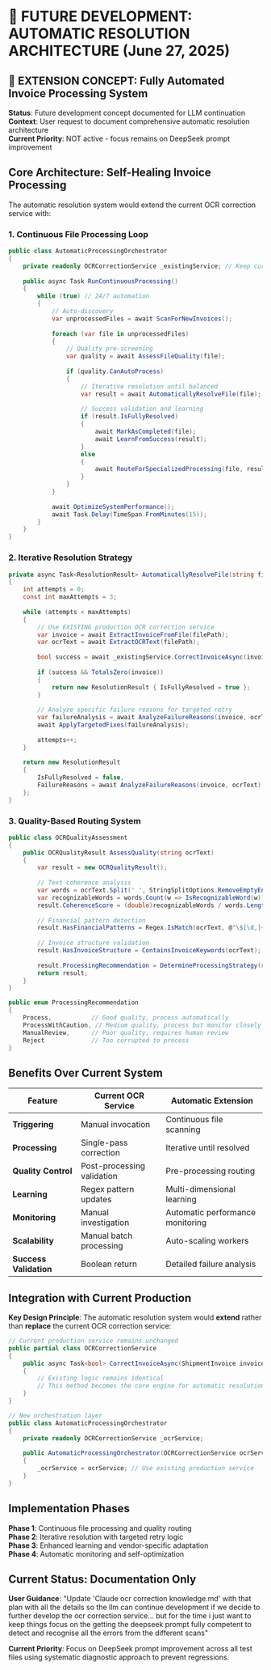 # 🚀 FUTURE DEVELOPMENT: AUTOMATIC RESOLUTION ARCHITECTURE (June 27, 2025)

## 🎯 **EXTENSION CONCEPT: Fully Automated Invoice Processing System**

**Status**: Future development concept documented for LLM continuation  
**Context**: User request to document comprehensive automatic resolution architecture  
**Current Priority**: NOT active - focus remains on DeepSeek prompt improvement  

## **Core Architecture: Self-Healing Invoice Processing**

The automatic resolution system would extend the current OCR correction service with:

### **1. Continuous File Processing Loop**
```csharp
public class AutomaticProcessingOrchestrator
{
    private readonly OCRCorrectionService _existingService; // Keep current production service
    
    public async Task RunContinuousProcessing()
    {
        while (true) // 24/7 automation
        {
            // Auto-discovery
            var unprocessedFiles = await ScanForNewInvoices();
            
            foreach (var file in unprocessedFiles)
            {
                // Quality pre-screening  
                var quality = await AssessFileQuality(file);
                
                if (quality.CanAutoProcess)
                {
                    // Iterative resolution until balanced
                    var result = await AutomaticallyResolveFile(file);
                    
                    // Success validation and learning
                    if (result.IsFullyResolved)
                    {
                        await MarkAsCompleted(file);
                        await LearnFromSuccess(result);
                    }
                    else
                    {
                        await RouteForSpecializedProcessing(file, result.FailureReasons);
                    }
                }
            }
            
            await OptimizeSystemPerformance();
            await Task.Delay(TimeSpan.FromMinutes(15));
        }
    }
}
```

### **2. Iterative Resolution Strategy**
```csharp
private async Task<ResolutionResult> AutomaticallyResolveFile(string filePath)
{
    int attempts = 0;
    const int maxAttempts = 3;
    
    while (attempts < maxAttempts)
    {
        // Use EXISTING production OCR correction service
        var invoice = await ExtractInvoiceFromFile(filePath);
        var ocrText = await ExtractOCRText(filePath);
        
        bool success = await _existingService.CorrectInvoiceAsync(invoice, ocrText);
        
        if (success && TotalsZero(invoice))
        {
            return new ResolutionResult { IsFullyResolved = true };
        }
        
        // Analyze specific failure reasons for targeted retry
        var failureAnalysis = await AnalyzeFailureReasons(invoice, ocrText);
        await ApplyTargetedFixes(failureAnalysis);
        
        attempts++;
    }
    
    return new ResolutionResult 
    { 
        IsFullyResolved = false,
        FailureReasons = await AnalyzeFailureReasons(invoice, ocrText)
    };
}
```

### **3. Quality-Based Routing System**
```csharp
public class OCRQualityAssessment
{
    public OCRQualityResult AssessQuality(string ocrText)
    {
        var result = new OCRQualityResult();
        
        // Text coherence analysis
        var words = ocrText.Split(' ', StringSplitOptions.RemoveEmptyEntries);
        var recognizableWords = words.Count(w => IsRecognizableWord(w));
        result.CoherenceScore = (double)recognizableWords / words.Length;
        
        // Financial pattern detection
        result.HasFinancialPatterns = Regex.IsMatch(ocrText, @"\$[\d,]+\.?\d*|[\d,]+\.?\d*");
        
        // Invoice structure validation
        result.HasInvoiceStructure = ContainsInvoiceKeywords(ocrText);
        
        result.ProcessingRecommendation = DetermineProcessingStrategy(result);
        return result;
    }
}

public enum ProcessingRecommendation
{
    Process,           // Good quality, process automatically
    ProcessWithCaution, // Medium quality, process but monitor closely
    ManualReview,      // Poor quality, requires human review
    Reject             // Too corrupted to process
}
```

## **Benefits Over Current System**

| Feature | Current OCR Service | Automatic Extension |
|---------|-------------------|---------------------|
| **Triggering** | Manual invocation | Continuous file scanning |
| **Processing** | Single-pass correction | Iterative until resolved |
| **Quality Control** | Post-processing validation | Pre-processing routing |
| **Learning** | Regex pattern updates | Multi-dimensional learning |
| **Monitoring** | Manual investigation | Automatic performance monitoring |
| **Scalability** | Manual batch processing | Auto-scaling workers |
| **Success Validation** | Boolean return | Detailed failure analysis |

## **Integration with Current Production**

**Key Design Principle**: The automatic resolution system would **extend** rather than **replace** the current OCR correction service:

```csharp
// Current production service remains unchanged
public partial class OCRCorrectionService 
{
    public async Task<bool> CorrectInvoiceAsync(ShipmentInvoice invoice, string fileText)
    {
        // Existing logic remains identical
        // This method becomes the core engine for automatic resolution
    }
}

// New orchestration layer
public class AutomaticProcessingOrchestrator
{
    private readonly OCRCorrectionService _ocrService;
    
    public AutomaticProcessingOrchestrator(OCRCorrectionService ocrService)
    {
        _ocrService = ocrService; // Use existing production service
    }
}
```

## **Implementation Phases**

**Phase 1**: Continuous file processing and quality routing  
**Phase 2**: Iterative resolution with targeted retry logic  
**Phase 3**: Enhanced learning and vendor-specific adaptation  
**Phase 4**: Automatic monitoring and self-optimization  

## **Current Status: Documentation Only**

**User Guidance**: "Update 'Claude ocr correction knowledge.md' with that plan with all the details so the llm can continue development if we decide to further develop the ocr correction service... but for the time i just want to keep things focus on the getting the deepseek prompt fully competent to detect and recognise all the errors from the different scans"

**Current Priority**: Focus on DeepSeek prompt improvement across all test files using systematic diagnostic approach to prevent regressions.